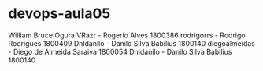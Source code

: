 # devops-aula05

William Bruce Ogura
VRazr - Rogerio Alves 1800386
rodrigorrs - Rodrigo Rodrigues 1800409
Dnldanilo - Danilo Silva Babilius 1800140
diegoalmeidas - Diego de Almeida Saraiva 1800054
Dnldanilo - Danilo Silva Babilius 1800140
